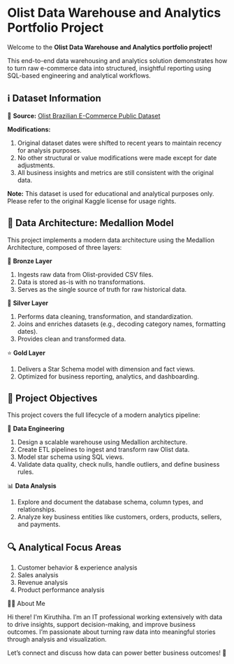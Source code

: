 # Olist Data Warehouse and Analytics Portfolio Project

Welcome to the **Olist Data Warehouse and Analytics portfolio project!**

This end-to-end data warehousing and analytics solution demonstrates how to turn raw e-commerce data into structured, insightful reporting using SQL-based engineering and analytical workflows.

## ℹ️ Dataset Information

🔗 **Source:** [Olist Brazilian E-Commerce Public Dataset](https://www.kaggle.com/datasets/olistbr/brazilian-ecommerce)

**Modifications:**
1. Original dataset dates were shifted to recent years to maintain recency for analysis purposes.
2. No other structural or value modifications were made except for date adjustments.
3. All business insights and metrics are still consistent with the original data.

**Note:** This dataset is used for educational and analytical purposes only. Please refer to the original Kaggle license for usage rights.

## 🧱 Data Architecture: Medallion Model

This project implements a modern data architecture using the Medallion Architecture, composed of three layers:

🔹 **Bronze Layer**

1. Ingests raw data from Olist-provided CSV files.
2. Data is stored as-is with no transformations.
3. Serves as the single source of truth for raw historical data.

🔸 **Silver Layer**

1. Performs data cleaning, transformation, and standardization.
2. Joins and enriches datasets (e.g., decoding category names, formatting dates).
3. Provides clean and transformed data.

⭐ **Gold Layer**

1. Delivers a Star Schema model with dimension and fact views.
2. Optimized for business reporting, analytics, and dashboarding.

## 📌 Project Objectives

This project covers the full lifecycle of a modern analytics pipeline:

🔧 **Data Engineering**

1. Design a scalable warehouse using Medallion architecture.
2. Create ETL pipelines to ingest and transform raw Olist data.
3. Model star schema using SQL views.
4. Validate data quality, check nulls, handle outliers, and define business rules.

📊 **Data Analysis**

1. Explore and document the database schema, column types, and relationships.
2. Analyze key business entities like customers, orders, products, sellers, and payments.
   
## 🔍 Analytical Focus Areas

1. Customer behavior & experience analysis
2. Sales analysis
3. Revenue analysis
4. Product performance analysis

🧑‍💻 About Me

Hi there! I'm Kiruthiha. I’m an IT professional working extensively with data to drive insights, support decision-making, and improve business outcomes. I’m passionate about turning raw data into meaningful stories through analysis and visualization.

Let’s connect and discuss how data can power better business outcomes! 🚀
